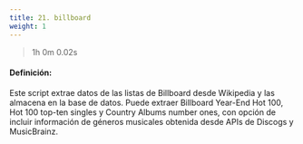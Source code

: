 ```yaml
---
title: 21. billboard
weight: 1
---
```


> 1h 0m 0.02s

#### Definición:

Este script extrae datos de las listas de Billboard desde Wikipedia y las almacena en la base de datos. Puede extraer Billboard Year-End Hot 100, Hot 100 top-ten singles y Country Albums number ones, con opción de incluir información de géneros musicales obtenida desde APIs de Discogs y MusicBrainz.

